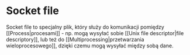 # Socket file
Socket file to specjalny plik, który służy do komunikacji pomiędzy [[Process|procesami]] - np. mogą wysyłać sobie [[Unix file descriptor|file descriptory]], lub też do [[Multiprocessing|przetwarzania wieloprocesowego]], dzięki czemu mogą wysyłać między sobą dane.

